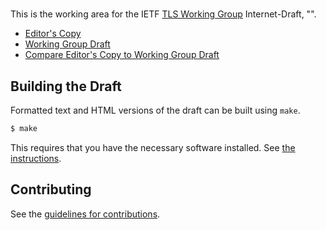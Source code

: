 # 

This is the working area for the IETF [TLS Working Group](https://datatracker.ietf.org/wg/tls/documents/) Internet-Draft, "".

* [Editor's Copy](https://tlswg.github.io/dtls-conn-id/#go.draft-ietf-tls-dtls-connection-id.html)
* [Working Group Draft](https://tools.ietf.org/html/draft-ietf-tls-dtls-connection-id)
* [Compare Editor's Copy to Working Group Draft](https://tlswg.github.io/dtls-conn-id/#go.draft-ietf-tls-dtls-connection-id.diff)

## Building the Draft

Formatted text and HTML versions of the draft can be built using `make`.

```sh
$ make
```

This requires that you have the necessary software installed.  See
[the instructions](https://github.com/martinthomson/i-d-template/blob/master/doc/SETUP.md).


## Contributing

See the
[guidelines for contributions](https://github.com/tlswg/dtls-conn-id/blob/master/CONTRIBUTING.md).
